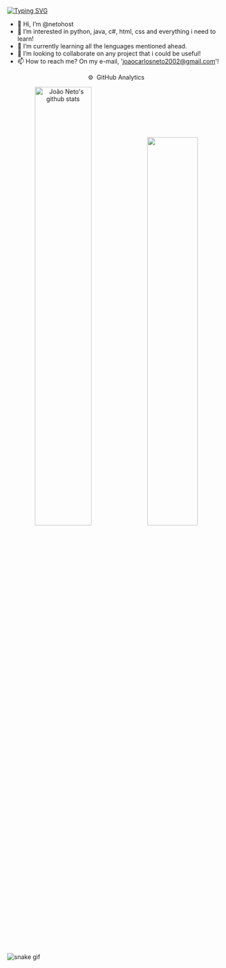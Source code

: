 [![Typing SVG](https://readme-typing-svg.herokuapp.com/?color=00ff00&size=35&center=true&vCenter=true&width=1000&lines=Seja+Bem+Vindo,+Meu+Nome+é+João+Neto!;+:%29)](https://git.io/typing-svg)


  <p>

- 👋 Hi, I’m @netohost
- 👀 I’m interested in python, java, c#, html, css and everything i need to learn!
- 🌱 I’m currently learning all the lenguages mentioned ahead.
- 💞️ I’m looking to collaborate on any project that i could be useful!
- 📫 How to reach me? On my e-mail, 'joaocarlosneto2002@gmail.com'! 

<!---
netohost/netohost is a ✨ special ✨ repository because its `README.md` (this file) appears on your GitHub profile.
You can click the Preview link to take a look at your changes.
--->
  
  <div>
  <p align=center>⚙️ &nbsp;GitHub Analytics</p>
  <p align="center">
  <img width="51%" src="https://github-readme-stats.vercel.app/api?username=netohost&show_icons=true&count_private=true&hide_border=true&title_color=F73BE0&icon_color=F73BE0&text_color=c9d1d9&bg_color=0d1117" alt="João Neto's github stats" /> 
  <img width="48%" src="https://github-readme-stats.vercel.app/api/top-langs/?username=netohost&layout=compact&hide_border=true&title_color=F73BE0&text_color=00ff00&bg_color=0d1117" />
  </p>
  </div>

![snake gif](https://github.com/netohost/netohost/blob/output/github-contribution-grid-snake.svg)
